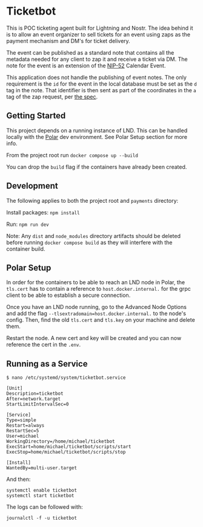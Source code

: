 # Ticketbot

This is POC ticketing agent built for Lightning and Nostr. The idea behind it is to allow an event organizer to sell tickets for an event using zaps as the payment mechanism and DM's for ticket delivery.

The event can be published as a standard note that contains all the metadata needed for any client to zap it and receive a ticket via DM. The note for the event is an extension of the [NIP-52](https://github.com/nostr-protocol/nips/blob/master/52.md) Calendar Event.

This application does not handle the publishing of event notes. The only requirement is the `id` for the event in the local database must be set as the `d` tag in the note. That identifier is then sent as part of the coordinates in the `a` tag of the zap request, per [the spec](https://github.com/nostr-protocol/nips/blob/master/52.md).

## Getting Started

This project depends on a running instance of LND. This can be handled locally with the [Polar](https://lightningpolar.com/) dev environment. See Polar Setup section for more info.

From the project root run `docker compose up --build`

You can drop the `build` flag if the containers have already been created.

## Development

The following applies to both the project root and `payments` directory:

Install packages:
`npm install`

Run:
`npm run dev`

Note: Any `dist` and `node_modules` directory artifacts should be deleted before running `docker compose build` as they will interfere with the container build.

## Polar Setup

In order for the containers to be able to reach an LND node in Polar, the `tls.cert` has to contain a reference to `host.docker.internal.` for the grpc client to be able to establish a secure connection.

Once you have an LND node running, go to the Advanced Node Options and add the flag `--tlsextradomain=host.docker.internal.` to the node's config. Then, find the old `tls.cert` and `tls.key` on your machine and delete them.

Restart the node. A new cert and key will be created and you can now reference the cert in the `.env`.

## Running as a Service

```
$ nano /etc/systemd/system/ticketbot.service

[Unit]
Description=ticketbot
After=network.target
StartLimitIntervalSec=0

[Service]
Type=simple
Restart=always
RestartSec=5
User=michael
WorkingDirectory=/home/michael/ticketbot
ExecStart=home/michael/ticketbot/scripts/start
ExecStop=home/michael/ticketbot/scripts/stop

[Install]
WantedBy=multi-user.target
```

And then:

```
systemctl enable ticketbot
systemctl start ticketbot
```

The logs can be followed with:

```
journalctl -f -u ticketbot
```
